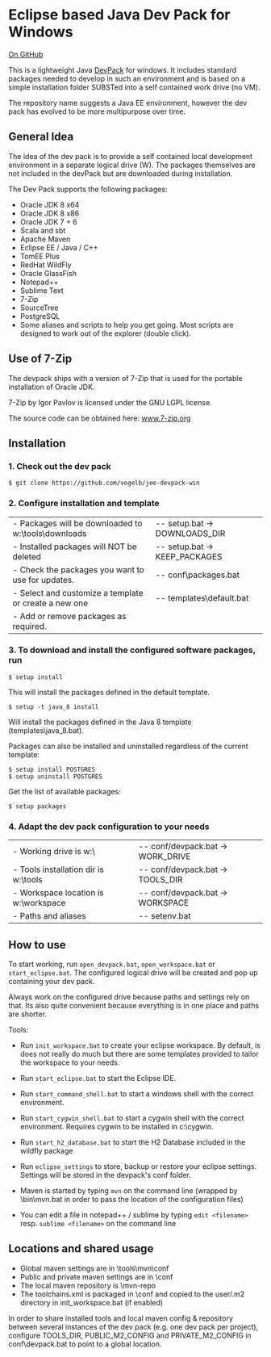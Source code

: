# Eclipse based Java Dev Pack for Windows
[On GitHub](https://github.com/vogelb/jee-devpack-win)

This is a lightweight Java [DevPack](http://blog.tknerr.de/blog/2014/10/09/devpack-philosophy-aka-works-on-your-machine/) for windows.
It includes standard packages needed to develop in such an environment and is based on a simple installation folder SUBSTed into a self contained work drive (no VM).

The repository name suggests a Java EE environment, however the dev pack has evolved to be more multipurpose over time.

## General Idea

The idea of the dev pack is to provide a self contained local development environment in a separate logical drive (W).
The packages themselves are not included in the devPack but are downloaded during installation.

The Dev Pack supports the following packages:
- Oracle JDK 8 x64
- Oracle JDK 8 x86
- Oracle JDK 7 + 6
- Scala and sbt
- Apache Maven
- Eclipse EE / Java / C++
- TomEE Plus
- RedHat WildFly
- Oracle GlassFish
- Notepad++
- Sublime Text
- 7-Zip
- SourceTree
- PostgreSQL
- Some aliases and scripts to help you get going. Most scripts are designed to work out of the explorer (double click).

## Use of 7-Zip

The devpack ships with a version of 7-Zip that is used for the portable installation of Oracle JDK.

7-Zip by Igor Pavlov is licensed under the GNU LGPL license.

The source code can be obtained here: www.7-zip.org

## Installation

### 1. Check out the dev pack

	$ git clone https://github.com/vogelb/jee-devpack-win
	
### 2. Configure installation and template

| | |
| -------------------------------------------------------------- | ----------------------------------- |
| - Packages will be downloaded to w:\tools\downloads            | -- setup.bat -> DOWNLOADS_DIR       |
| - Installed packages will NOT be deleted                       | -- setup.bat -> KEEP_PACKAGES       |
| - Check the packages you want to use for updates.              | -- conf\packages.bat                |
| - Select and customize a template or create a new one          | -- templates\default.bat            |
| - Add or remove packages as required.                          |                                     | 

### 3. To download and install the configured software packages, run

	$ setup install
	
This will install the packages defined in the default template.

	$ setup -t java_8 install
	
Will install the packages defined in the Java 8 template (templates\java_8.bat).

Packages can also be installed and uninstalled regardless of the current template:
	
	$ setup install POSTGRES
	$ setup uninstall POSTGRES
	
Get the list of available packages:
	
	$ setup packages
	
### 4. Adapt the dev pack configuration to your needs
| | |
| -------------------------------------- | ----------------------------------- |
| - Working drive is w:\                 |   -- conf/devpack.bat -> WORK_DRIVE |
|- Tools installation dir is w:\tools    |  -- conf/devpack.bat -> TOOLS_DIR |
|- Workspace location is w:\workspace    |  -- conf/devpack.bat -> WORKSPACE |
|- Paths and aliases                     |	-- setenv.bat |


## How to use

To start working, run `open_devpack.bat`, `open_workspace.bat` or `start_eclipse.bat`. The configured logical drive will be created and pop up containing your dev pack.

Always work on the configured drive because paths and settings rely on that. Its also quite convenient because everything is in one place and paths are shorter.

Tools:

- Run `init_workspace.bat` to create your eclipse workspace. By default, is does not really do much but there are some templates provided to tailor the workspace to your needs.

- Run `start_eclipse.bat` to start the Eclipse IDE.

- Run `start_command_shell.bat` to start a windows shell with the correct environment.

- Run `start_cygwin_shell.bat` to start a cygwin shell with the correct environment. Requires cygwin to be installed in c:\cygwin.

- Run `start_h2_database.bat` to start the H2 Database included in the wildfly package

- Run `eclipse_settings` to store, backup or restore your eclipse settings. Settings will be stored in the devpack's conf folder.

- Maven is started by typing `mvn` on the command line (wrapped by \bin\mvn.bat in order to pass the location of the configuration files)

- You can edit a file in notepad++ / sublime by typing `edit <filename>` resp. `sublime <filename>` on the command line


## Locations and shared usage

- Global maven settings are in \tools\mvn\conf
- Public and private maven settings are in \conf
- The local maven repository is \mvn-repo
- The toolchains.xml is packaged in \conf and copied to the user/.m2 directory in init_workspace.bat (if enabled)

In order to share installed tools and local maven config & repository between several instances of the dev pack (e.g. one dev pack per project), configure TOOLS_DIR, PUBLIC_M2_CONFIG and PRIVATE_M2_CONFIG in conf\devpack.bat to point to a global location.

